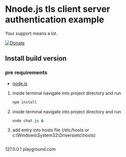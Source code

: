 # Nnode.js tls client server authentication example


Your support means a lot.

[![Donate](https://img.shields.io/badge/Donate-PayPal-green.svg)](https://www.paypal.me/isabolic99)

## Install build version
### pre requirements

- [node.js](https://nodejs.org)


1) inside terminal navigate into project directory and run
   ```bash
   npm install
   ```
2) inside terminal navigate into project directory and run
   ```bash
   node chat.js &
   ```
3) add entry into hosts file (/etc/hosts or c:\Windows\System32\Drivers\etc\hosts)
   ```bash
  127.0.0.1 playground.com
   ```
